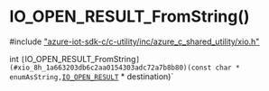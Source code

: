 # IO_OPEN_RESULT_FromString()

\#include ["azure-iot-sdk-c/c-utility/inc/azure_c_shared_utility/xio.h"](../iot-c-ref-xio-h.md)  

int `[`IO_OPEN_RESULT_FromString`](#xio_8h_1a663203db6c2aa0154303adc72a7b8b80)(const char * enumAsString,`[`IO_OPEN_RESULT`](#xio_8h_1a650563dd951fb9c9751f510964f3f36b) * destination)`

